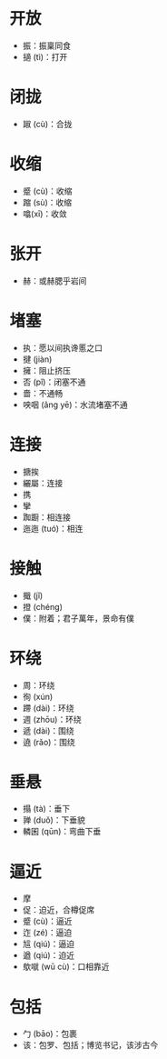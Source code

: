 # 开放
* 振：振稟同食
* 擿 (tì)：打开
# 闭拢
* 踧 (cù)：合拢
# 收缩
* 蹙 (cù)：收缩
* 蹜 (sù)：收缩
* 噏(xī)：收敛
# 张开
* 赫：或赫腮乎岩间
# 堵塞
* 执：愿以间执谗慝之口
* 揵 (jiàn)
* 擁：阻止挤压
* 否 (pǐ)：闭塞不通
* 嗇：不通畅
* 咉咽 (ǎng yē)：水流堵塞不通
# 连接
* 搪挨
* 纚屬：连接
* 携
* 攣
* 踟蹰：相连接
* 迤迤 (tuó)：相连
# 接触
* 擑 (jǐ)
* 撜 (chéng)
* 僕：附着；君子萬年，景命有僕
# 环绕
* 周：环绕
* 徇 (xún)
* 蹛 (dài)：环绕
* 週 (zhōu)：环绕
* 遞 (dài)：围绕
* 遶 (rǎo)：围绕
# 垂悬
* 搨 (tà)：垂下
* 亸 (duǒ)：下垂貌
* 轔囷 (qūn)：弯曲下垂
# 逼近
- 摩
- 促：迫近，合樽促席
- 蹙 (cù)：逼近
- 迮 (zé)：逼迫
- 訄 (qiú)：逼迫
- 遒 (qiú)：迫近
- 歍噈 (wū cù)：口相靠近
# 包括
* 勹 (bāo)：包裹
* 该：包罗、包括；博览书记，该涉古今

